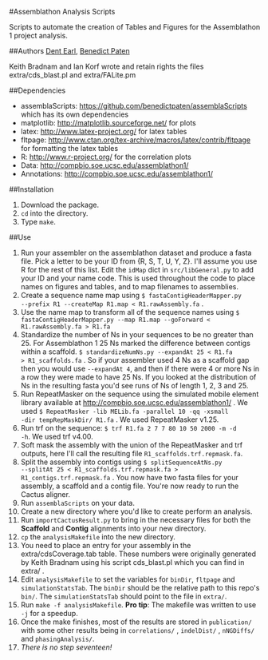 #Assemblathon Analysis Scripts

Scripts to automate the creation of Tables and Figures for the Assemblathon 1 project analysis.

##Authors
[Dent Earl](https://github.com/dentearl/), [Benedict Paten](https://github.com/benedictpaten/)

Keith Bradnam and Ian Korf wrote and retain rights the files extra/cds_blast.pl and extra/FALite.pm

##Dependencies
* assemblaScripts: https://github.com/benedictpaten/assemblaScripts which has its own dependencies
* matplotlib: http://matplotlib.sourceforge.net/ for plots
* latex: http://www.latex-project.org/ for latex tables
* fltpage: http://www.ctan.org/tex-archive/macros/latex/contrib/fltpage for formatting the latex tables
* R: http://www.r-project.org/ for the correlation plots
* Data: http://compbio.soe.ucsc.edu/assemblathon1/
* Annotations: http://compbio.soe.ucsc.edu/assemblathon1/

##Installation
1. Download the package. 
2. <code>cd</code> into the directory.
3. Type <code>make</code>.

##Use
1. Run your assembler on the assemblathon dataset and produce a fasta file. Pick a letter to be your ID from {R, S, T, U, Y, Z}. I'll assume you use R for the rest of this list. Edit the <code>idMap</code> dict in <code>src/libGeneral.py</code> to add your ID and your name code. This is used throughout the code to place names on figures and tables, and to map filenames to assemblies.
2. Create a sequence name map using <code>$ fastaContigHeaderMapper.py --prefix R1 --createMap R1.map < R1.rawAssembly.fa</code> .
3. Use the name map to transform all of the sequence names using <code>$ fastaContigHeaderMapper.py --map R1.map --goForward < R1.rawAssembly.fa > R1.fa</code>
4. Standardize the number of Ns in your sequences to be no greater than 25. For Assemblathon 1 25 Ns marked the difference between contigs within a scaffold. <code>$ standardizeNumNs.py --expandAt 25 < R1.fa > R1_scaffolds.fa</code> . So if your assembler used 4 Ns as a scaffold gap then you would use <code>--expandAt 4</code>, and then if there were 4 or more Ns in a row they were made to have 25 Ns. If you looked at the distribution of Ns in the resulting fasta you'd see runs of Ns of length 1, 2, 3 and 25.
5. Run RepeatMasker on the sequence using the simulated mobile element library available at http://compbio.soe.ucsc.edu/assemblathon1/ . We used <code>$ RepeatMasker -lib MELib.fa -parallel 10 -qq -xsmall -dir tempRepMaskDir/ R1.fa</code> . We used RepeatMasker v1.25.
6. Run trf on the sequence: <code>$ trf R1.fa 2 7 7 80 10 50 2000 -m -d -h</code>. We used trf v4.00.
7. Soft mask the assembly with the union of the RepeatMasker and trf outputs, here I'll call the resulting file <code>R1_scaffolds.trf.repmask.fa</code>.
8. Split the assembly into contigs using <code>$ splitSequenceAtNs.py --splitAt 25 < R1_scaffolds.trf.repmask.fa  > R1_contigs.trf.repmask.fa</code> . You now have two fasta files for your assembly, a scaffold and a contig file. You're now ready to run the Cactus aligner.
9. Run <code>assemblaScripts</code> on your data.
10. Create a new directory where you'd like to create perform an analysis.
11. Run <code>importCactusResult.py</code> to bring in the necessary files for both the **Scaffold** and **Contig** alignments into your new directory.
12. <code>cp</code> the <code>analysisMakefile</code> into the new directory.
13. You need to place an entry for your assembly in the extra/cdsCoverage.tab table. These numbers were originally generated by Keith Bradnam using his script cds_blast.pl which you can find in extra/ . 
14. Edit <code>analysisMakefile</code> to set the variables for <code>binDir</code>, <code>fltpage</code> and <code>simulationStatsTab</code>. The <code>binDir</code> should be the relative path to this repo's <code>bin/</code>. The <code>simulationStatsTab</code> should point to the file in <code>extra/</code>.
15. Run <code>make -f analysisMakefile</code>. **Pro tip**: The makefile was written to use <code>-j</code> for a speedup.
16. Once the make finishes, most of the results are stored in <code>publication/</code> with some other results being in <code>correlations/</code> , <code>indelDist/</code> , <code>nNGDiffs/</code> and <code>phasingAnalysis/</code>.
17. _There is no step seventeen!_
